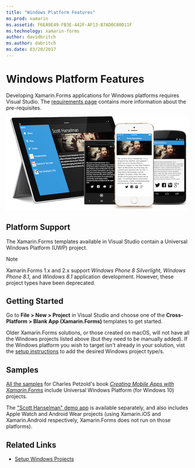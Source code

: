 ```yaml
---
title: "Windows Platform Features"
ms.prod: xamarin
ms.assetid: F6EA9E49-FB3E-442F-AF13-B7AD0C80D11F
ms.technology: xamarin-forms
author: davidbritch
ms.author: dabritch
ms.date: 03/20/2017
---
```


# Windows Platform Features

Developing Xamarin.Forms applications for Windows platforms
requires Visual Studio. The [requirements page](~/xamarin-forms/get-started/installation.md)
contains more information about the pre-requisites.

![](images/allhanselman.png "Xamarin.Forms Applications Running on Windows")

## Platform Support

The Xamarin.Forms templates available in Visual Studio contain a Universal Windows Platform (UWP) project.

> [!NOTE]
> Xamarin.Forms 1.x and 2.x support _Windows Phone 8 Silverlight_,
> _Windows Phone 8.1_, and _Windows 8.1_ application development. However, these project types have been deprecated.

## Getting Started

Go to **File > New > Project** in Visual Studio and choose one of the
**Cross-Platform > Blank App (Xamarin.Forms)** templates to get
started.

Older Xamarin.Forms solutions, or those created on macOS, will not have
all the Windows projects listed above (but they need to be manually added).
If the Windows platform you wish to target isn't already in your solution,
vist the [setup instructions](installation/index.md) to add the desired
Windows project type/s.

## Samples

[All the samples](https://github.com/xamarin/xamarin-forms-book-preview-2)
for Charles Petzold's book
[*Creating Mobile Apps with Xamarin.Forms*](~/xamarin-forms/creating-mobile-apps-xamarin-forms/index.md)
include Universal Windows Platform (for Windows 10) projects.

The ["Scott Hanselman" demo app](https://github.com/jamesmontemagno/Hanselman.Forms)
is available separately, and also includes Apple Watch and Android Wear projects
(using Xamarin.iOS and Xamarin.Android respectively, Xamarin.Forms does not run
on those platforms).

## Related Links

- [Setup Windows Projects](~/xamarin-forms/platform/windows/installation/index.md)

